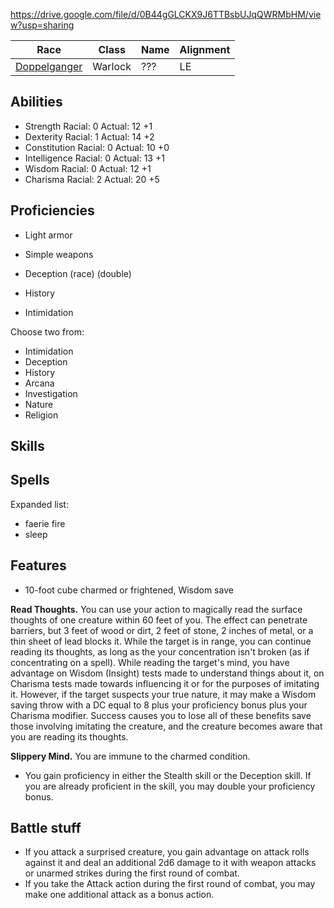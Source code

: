 https://drive.google.com/file/d/0B44gGLCKX9J6TTBsbUJqQWRMbHM/view?usp=sharing

| Race | Class | Name | Alignment |
| ---- | ----- | ---- | --------- |
| [Doppelganger](https://www.dandwiki.com/wiki/Doppelganger_(5e_Race)) | Warlock | ??? | LE |

## Abilities
- Strength			Racial:	0		Actual: 12	+1
- Dexterity			Racial:	1		Actual: 14	+2
- Constitution	Racial:	0		Actual: 10	+0
- Intelligence	Racial:	0		Actual: 13	+1
- Wisdom				Racial:	0		Actual: 12	+1
- Charisma			Racial:	2		Actual: 20	+5

## Proficiencies
- Light armor
- Simple weapons

- Deception (race) (double)
- History
- Intimidation

Choose two from:
- Intimidation
- Deception
- History
- Arcana
- Investigation
- Nature
- Religion

## Skills

## Spells
Expanded list:
- faerie fire
- sleep

## Features
- 10-foot cube charmed or frightened, Wisdom save

**Read Thoughts.** You can use your action to magically read the surface thoughts of one creature within 60 feet of you. The effect can penetrate barriers, but 3 feet of wood or dirt, 2 feet of stone, 2 inches of metal, or a thin sheet of lead blocks it. While the target is in range, you can continue reading its thoughts, as long as the your concentration isn't broken (as if concentrating on a spell). While reading the target's mind, you have advantage on Wisdom (Insight) tests made to understand things about it, on Charisma tests made towards influencing it or for the purposes of imitating it. However, if the target suspects your true nature, it may make a Wisdom saving throw with a DC equal to 8 plus your proficiency bonus plus your Charisma modifier. Success causes you to lose all of these benefits save those involving imitating the creature, and the creature becomes aware that you are reading its thoughts.

**Slippery Mind.** You are immune to the charmed condition.

- You gain proficiency in either the Stealth skill or the Deception skill. If you are already proficient in the skill, you may double your proficiency bonus.

## Battle stuff
- If you attack a surprised creature, you gain advantage on attack rolls against it and deal an additional 2d6 damage to it with weapon attacks or unarmed strikes during the first round of combat.
- If you take the Attack action during the first round of combat, you may make one additional attack as a bonus action.
